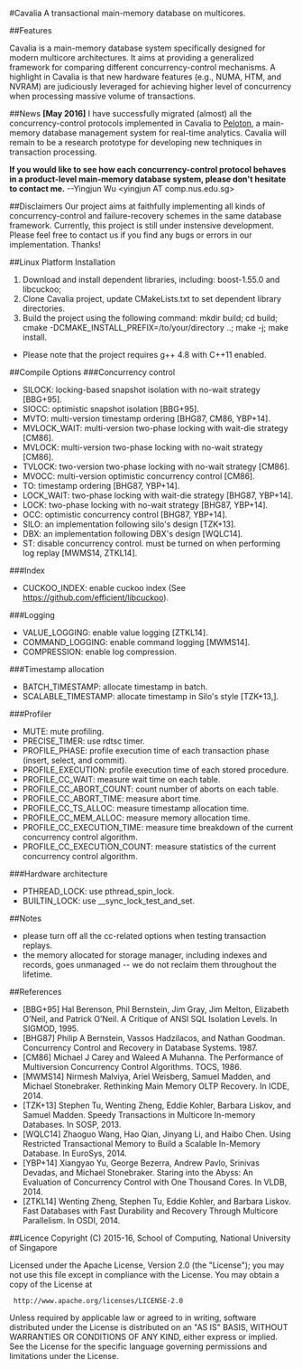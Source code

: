 #Cavalia
A transactional main-memory database on multicores.

##Features

Cavalia is a main-memory database system specifically designed for modern multicore architectures. It aims at providing a generalized framework for comparing different concurrency-control mechanisms. A highlight in Cavalia is that new hardware features (e.g., NUMA, HTM, and NVRAM) are judiciously leveraged for achieving higher level of concurrency when processing massive volume of transactions.

##News
__[May 2016]__ I have successfully migrated (almost) all the concurrency-control protocols implemented in Cavalia to [Peloton](https://github.com/cmu-db/peloton), a main-memory database management system for real-time analytics. Cavalia will remain to be a research prototype for developing new techniques in transaction processing. 

**If you would like to see how each concurrency-control protocol behaves in a product-level main-memory database system, please don't hesitate to contact me.** --Yingjun Wu \<yingjun AT comp.nus.edu.sg\>


##Disclaimers
Our project aims at faithfully implementing all kinds of concurrency-control and failure-recovery schemes in the same database framework. Currently, this project is still under instensive development. Please feel free to contact us if you find any bugs or errors in our implementation. Thanks!

##Linux Platform Installation

1. Download and install dependent libraries, including: boost-1.55.0 and libcuckoo;
2. Clone Cavalia project, update CMakeLists.txt to set dependent library directories. 
3. Build the project using the following command: mkdir build; cd build; cmake -DCMAKE_INSTALL_PREFIX=/to/your/directory ..; make -j; make install.
* Please note that the project requires g++ 4.8 with C++11 enabled.


##Compile Options
###Concurrency control
* SILOCK: locking-based snapshot isolation with no-wait strategy [BBG+95].
* SIOCC: optimistic snapshot isolation [BBG+95].
* MVTO: multi-version timestamp ordering [BHG87, CM86, YBP+14].
* MVLOCK_WAIT: multi-version two-phase locking with wait-die strategy [CM86].
* MVLOCK: multi-version two-phase locking with no-wait strategy [CM86].
* TVLOCK: two-version two-phase locking with no-wait strategy [CM86].
* MVOCC: multi-version optimistic concurrency control [CM86].
* TO: timestamp ordering [BHG87, YBP+14].
* LOCK_WAIT: two-phase locking with wait-die strategy [BHG87, YBP+14].
* LOCK: two-phase locking with no-wait strategy [BHG87, YBP+14].
* OCC: optimistic concurrency control [BHG87, YBP+14].
* SILO: an implementation following silo's design [TZK+13].
* DBX: an implementation following DBX's design [WQLC14].
* ST: disable concurrency control. must be turned on when performing log replay [MWMS14, ZTKL14].

###Index
* CUCKOO_INDEX: enable cuckoo index (See https://github.com/efficient/libcuckoo).

###Logging
* VALUE_LOGGING: enable value logging [ZTKL14].
* COMMAND_LOGGING: enable command logging [MWMS14].
* COMPRESSION: enable log compression.

###Timestamp allocation
* BATCH_TIMESTAMP: allocate timestamp in batch.
* SCALABLE_TIMESTAMP: allocate timestamp in Silo's style [TZK+13,].

###Profiler
* MUTE: mute profiling.
* PRECISE_TIMER: use rdtsc timer.
* PROFILE_PHASE: profile execution time of each transaction phase (insert, select, and commit).
* PROFILE_EXECUTION: profile execution time of each stored procedure.
* PROFILE_CC_WAIT: measure wait time on each table.
* PROFILE_CC_ABORT_COUNT: count number of aborts on each table.
* PROFILE_CC_ABORT_TIME: measure abort time.
* PROFILE_CC_TS_ALLOC: measure timestamp allocation time.
* PROFILE_CC_MEM_ALLOC: measure memory allocation time.
* PROFILE_CC_EXECUTION_TIME: measure time breakdown of the current concurrency control algorithm.
* PROFILE_CC_EXECUTION_COUNT: measure statistics of the current concurrency control algorithm.

###Hardware architecture
* PTHREAD_LOCK: use pthread_spin_lock.
* BUILTIN_LOCK: use __sync_lock_test_and_set.

##Notes
* please turn off all the cc-related options when testing transaction replays.
* the memory allocated for storage manager, including indexes and records, goes unmanaged -- we do not reclaim them throughout the lifetime.

##References
* [BBG+95] Hal Berenson, Phil Bernstein, Jim Gray, Jim Melton, Elizabeth O’Neil, and Patrick O’Neil. A Critique of ANSI SQL Isolation Levels. In SIGMOD, 1995.
* [BHG87] Philip A Bernstein, Vassos Hadzilacos, and Nathan Goodman. Concurrency Control and Recovery in Database Systems. 1987.
* [CM86] Michael J Carey and Waleed A Muhanna. The Performance of Multiversion Concurrency Control
Algorithms. TOCS, 1986.
* [MWMS14] Nirmesh Malviya, Ariel Weisberg, Samuel Madden,
and Michael Stonebraker. Rethinking Main Memory
OLTP Recovery. In ICDE, 2014.
* [TZK+13] Stephen Tu, Wenting Zheng, Eddie Kohler, Barbara
Liskov, and Samuel Madden. Speedy Transactions in
Multicore In-memory Databases. In SOSP, 2013.
* [WQLC14] Zhaoguo Wang, Hao Qian, Jinyang Li, and Haibo
Chen. Using Restricted Transactional Memory to Build
a Scalable In-Memory Database. In EuroSys, 2014.
* [YBP+14] Xiangyao Yu, George Bezerra, Andrew Pavlo,
Srinivas Devadas, and Michael Stonebraker. Staring
into the Abyss: An Evaluation of Concurrency Control
with One Thousand Cores. In VLDB, 2014.
* [ZTKL14] Wenting Zheng, Stephen Tu, Eddie Kohler, and
Barbara Liskov. Fast Databases with Fast Durability
and Recovery Through Multicore Parallelism. In
OSDI, 2014.


##Licence
Copyright (C) 2015-16, School of Computing, National University of Singapore

Licensed under the Apache License, Version 2.0 (the "License");
you may not use this file except in compliance with the License.
You may obtain a copy of the License at

     http://www.apache.org/licenses/LICENSE-2.0

Unless required by applicable law or agreed to in writing, software
distributed under the License is distributed on an "AS IS" BASIS,
WITHOUT WARRANTIES OR CONDITIONS OF ANY KIND, either express or implied.
See the License for the specific language governing permissions and
limitations under the License.

